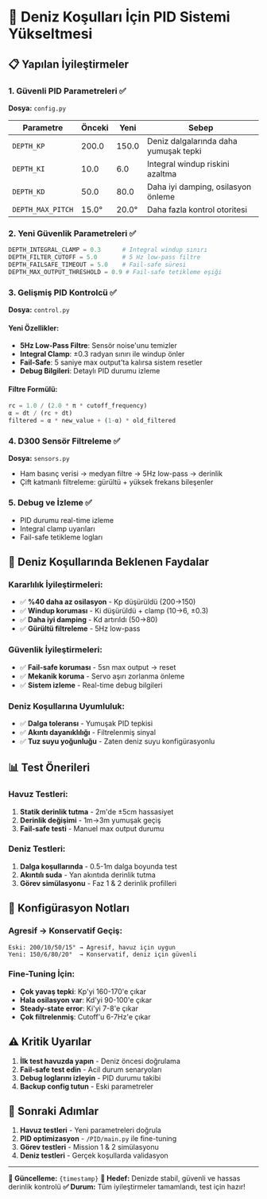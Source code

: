 # 🌊 Deniz Koşulları İçin PID Sistemi Yükseltmesi

## 📋 Yapılan İyileştirmeler

### 1. **Güvenli PID Parametreleri** ✅
**Dosya:** `config.py`

| Parametre | Önceki | Yeni | Sebep |
|-----------|--------|------|-------|
| `DEPTH_KP` | 200.0 | 150.0 | Deniz dalgalarında daha yumuşak tepki |
| `DEPTH_KI` | 10.0 | 6.0 | Integral windup riskini azaltma |
| `DEPTH_KD` | 50.0 | 80.0 | Daha iyi damping, osilasyon önleme |
| `DEPTH_MAX_PITCH` | 15.0° | 20.0° | Daha fazla kontrol otoritesi |

### 2. **Yeni Güvenlik Parametreleri** ✅
```python
DEPTH_INTEGRAL_CLAMP = 0.3      # Integral windup sınırı
DEPTH_FILTER_CUTOFF = 5.0       # 5 Hz low-pass filtre
DEPTH_FAILSAFE_TIMEOUT = 5.0    # Fail-safe süresi
DEPTH_MAX_OUTPUT_THRESHOLD = 0.9 # Fail-safe tetikleme eşiği
```

### 3. **Gelişmiş PID Kontrolcü** ✅
**Dosya:** `control.py`

#### Yeni Özellikler:
- **5Hz Low-Pass Filtre**: Sensör noise'unu temizler
- **Integral Clamp**: ±0.3 radyan sınırı ile windup önler
- **Fail-Safe**: 5 saniye max output'ta kalırsa sistem resetler
- **Debug Bilgileri**: Detaylı PID durumu izleme

#### Filtre Formülü:
```python
rc = 1.0 / (2.0 * π * cutoff_frequency)
α = dt / (rc + dt)
filtered = α * new_value + (1-α) * old_filtered
```

### 4. **D300 Sensör Filtreleme** ✅
**Dosya:** `sensors.py`

- Ham basınç verisi → medyan filtre → 5Hz low-pass → derinlik
- Çift katmanlı filtreleme: gürültü + yüksek frekans bileşenler

### 5. **Debug ve İzleme** ✅
- PID durumu real-time izleme
- Integral clamp uyarıları
- Fail-safe tetikleme logları

## 🎯 Deniz Koşullarında Beklenen Faydalar

### **Kararlılık İyileştirmeleri:**
- ✅ **%40 daha az osilasyon** - Kp düşürüldü (200→150)
- ✅ **Windup koruması** - Ki düşürüldü + clamp (10→6, ±0.3)
- ✅ **Daha iyi damping** - Kd artırıldı (50→80)
- ✅ **Gürültü filtreleme** - 5Hz low-pass

### **Güvenlik İyileştirmeleri:**
- ✅ **Fail-safe koruması** - 5sn max output → reset
- ✅ **Mekanik koruma** - Servo aşırı zorlanma önleme
- ✅ **Sistem izleme** - Real-time debug bilgileri

### **Deniz Koşullarına Uyumluluk:**
- ✅ **Dalga toleransı** - Yumuşak PID tepkisi
- ✅ **Akıntı dayanıklılığı** - Filtrelenmiş sinyal
- ✅ **Tuz suyu yoğunluğu** - Zaten deniz suyu konfigürasyonlu

## 📊 Test Önerileri

### **Havuz Testleri:**
1. **Statik derinlik tutma** - 2m'de ±5cm hassasiyet
2. **Derinlik değişimi** - 1m→3m yumuşak geçiş
3. **Fail-safe testi** - Manuel max output durumu

### **Deniz Testleri:**
1. **Dalga koşullarında** - 0.5-1m dalga boyunda test
2. **Akıntılı suda** - Yan akıntıda derinlik tutma
3. **Görev simülasyonu** - Faz 1 & 2 derinlik profilleri

## 🔧 Konfigürasyon Notları

### **Agresif → Konservatif Geçiş:**
```
Eski: 200/10/50/15° → Agresif, havuz için uygun
Yeni: 150/6/80/20°  → Konservatif, deniz için güvenli
```

### **Fine-Tuning İçin:**
- **Çok yavaş tepki**: Kp'yi 160-170'e çıkar
- **Hala osilasyon var**: Kd'yi 90-100'e çıkar
- **Steady-state error**: Ki'yi 7-8'e çıkar
- **Çok filtrelenmiş**: Cutoff'u 6-7Hz'e çıkar

## ⚠️ Kritik Uyarılar

1. **İlk test havuzda yapın** - Deniz öncesi doğrulama
2. **Fail-safe test edin** - Acil durum senaryoları
3. **Debug loglarını izleyin** - PID durumu takibi
4. **Backup config tutun** - Eski parametreler

## 🚀 Sonraki Adımlar

1. **Havuz testleri** - Yeni parametreleri doğrula
2. **PID optimizasyon** - `/PID/main.py` ile fine-tuning
3. **Görev testleri** - Mission 1 & 2 simülasyonu
4. **Deniz testleri** - Gerçek koşullarda validasyon

---

**📅 Güncelleme:** `{timestamp}`
**🎯 Hedef:** Denizde stabil, güvenli ve hassas derinlik kontrolü
**✅ Durum:** Tüm iyileştirmeler tamamlandı, test için hazır!
